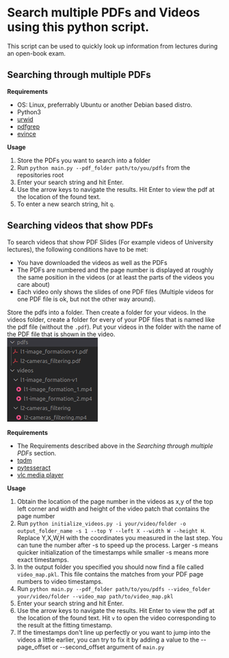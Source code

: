 # Search multiple PDFs and Videos using this python script.
This script can be used to quickly look up information from lectures during an open-book exam.
## Searching through multiple PDFs
**Requirements** 
+ OS: Linux, preferrably Ubuntu or another Debian based distro.
+ Python3
+ [urwid](https://pypi.org/project/urwid/)
+ [pdfgrep](https://wiki.ubuntuusers.de/pdfgrep/)
+ [evince](https://wiki.ubuntuusers.de/Evince/)

**Usage**
1. Store the PDFs you want to search into a folder
2. Run `python main.py --pdf_folder path/to/you/pdfs` from the repositories root
3. Enter your search string and hit Enter.
4. Use the arrow keys to navigate the results. Hit Enter to view the pdf at the location of the found text.
5. To enter a new search string, hit `q`.

## Searching videos that show PDFs
To search videos that show PDF Slides (For example videos of University lectures), the following conditions have to be met:
+ You have downloaded the videos as well as the PDFs
+ The PDFs are numbered and the page number is displayed at roughly the same position in the videos (or at least the parts of the videos you care about)
+ Each video only shows the slides of one PDF files (Multiple videos for one PDF file is ok, but not the other way around).

Store the pdfs into a folder. Then create a folder for your videos. In the videos folder, create a folder for every of your PDF files that is named like the pdf file (without the `.pdf`). Put your videos in the folder with the name of the PDF file that is shown in the video.  
![Video Folder](/usage_images/video_folder.png)

**Requirements**
+ The Requirements described above in the *Searching through multiple PDFs* section.
+ [tqdm](https://pypi.org/project/tqdm/)
+ [pytesseract](https://pypi.org/project/pytesseract/)
+ [vlc media player](https://wiki.ubuntuusers.de/VLC/)

**Usage**
1. Obtain the location of the page number in the videos as x,y of the top left corner and width and height of the video patch that contains the page number
2. Run `python initialize_videos.py -i your/video/folder -o output_folder_name -s 1 --top Y --left X --width W --height H`. Replace Y,X,W,H with the coordinates you measured in the last step. You can tune the number after -s to speed up the process. Larger -s means quicker initialization of the timestamps while smaller -s means more exact timestamps.
3. In the output folder you specified you should now find a file called `video_map.pkl`. This file contains the matches from your PDF page numbers to video timestamps.
4. Run `python main.py --pdf_folder path/to/you/pdfs --video_folder your/video/folder --video_map path/to/video_map.pkl`
5. Enter your search string and hit Enter.
6. Use the arrow keys to navigate the results. Hit Enter to view the pdf at the location of the found text. Hit `v` to open the video corresponding to the result at the fitting timestamp.
7. If the timestamps don't line up perfectly or you want to jump into the videos a little earlier, you can try to fix it by adding a value to the --page_offset or --second_offset argument of `main.py`